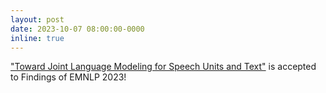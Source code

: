 ```yaml
---
layout: post
date: 2023-10-07 08:00:00-0000
inline: true
---
```


["Toward Joint Language Modeling for Speech Units and Text"](https://arxiv.org/abs/2310.08715) is accepted to Findings of EMNLP 2023!